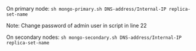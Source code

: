 On primary node:
`sh mongo-primary.sh DNS-address/Internal-IP replica-set-name`

Note: Change password of admin user in script in line 22

On secondary nodes:
`sh mongo-secondary.sh DNS-address/Internal-IP replica-set-name`
